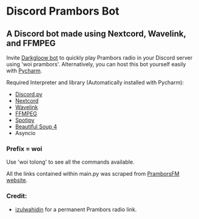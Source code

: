 # Discord Prambors Bot
## A Discord bot made using Nextcord, Wavelink, and FFMPEG

Invite [Darkgloow bot](https://discord.com/api/oauth2/authorize?client_id=815794671955345438&permissions=6479210496&scope=bot) to quickly play Prambors radio in your Discord server using 'woi prambors'. Alternatively, you can host this bot yourself easily with [Pycharm](https://www.jetbrains.com/pycharm/).

Required Interpreter and library (Automatically installed with Pycharm):
- [Discord.py](https://github.com/Rapptz/discord.py)
- [Nextcord](https://github.com/nextcord/nextcord)
- [Wavelink](https://github.com/PythonistaGuild/Wavelink)
- [FFMPEG](https://ffmpeg.org/)
- [Spotipy](https://github.com/plamere/spotipy)
- [Beautiful Soup 4](https://github.com/wention/BeautifulSoup4)
- Asyncio

### Prefix = woi
Use 'woi tolong' to see all the commands available.

All the links contained within main.py was scraped from [PramborsFM website](https://live.pramborsfm.com/).

### Credit:
- [izulwahidin](https://github.com/izulwahidin/Embed-Prambors-Radio) for a permanent Prambors radio link.
